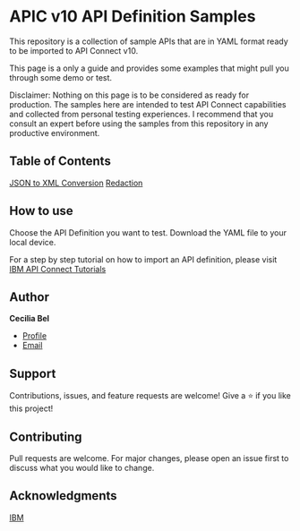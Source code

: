 # APIC v10 API Definition Samples

This repository is a collection of sample APIs that are in YAML format ready to be imported to API Connect v10.

This page is a only a guide and provides some examples that might pull you through some demo or test.

Disclaimer: Nothing on this page is to be considered as ready for production. The samples here are intended to test API Connect capabilities and collected from personal testing experiences. I recommend that you consult an expert before using the samples from this repository in any productive environment.

## Table of Contents

[JSON to XML Conversion](json-to-xml/json-to-xml_1.0.0.yaml)
[Redaction](redaction/redaction_1.0.0.yaml)


## How to use
Choose the API Definition you want to test. Download the YAML file to your local device. 

For a step by step tutorial on how to import an API definition, please visit [IBM API Connect Tutorials](https://www.ibm.com/docs/en/api-connect/10.0.1.x?topic=tutorials-tutorial-importing-api)


## Author
**Cecilia Bel**

- [Profile](https://github.com/polaquita7 "Find me on Github")
- [Email](mailto:belcecilia@ar.ibm.com?subject=Hi% "Hi! About your APIC Samples...")

## Support
Contributions, issues, and feature requests are welcome!
Give a ⭐️ if you like this project!

## Contributing
Pull requests are welcome. For major changes, please open an issue first to discuss what you would like to change.

## Acknowledgments
[IBM](https://www.ibm.com/docs/en/api-connect)

